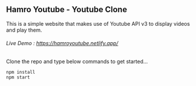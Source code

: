 ## Hamro Youtube - Youtube Clone

This is a simple website that makes use of Youtube API v3 to display videos and play them.

###### Live Demo : https://hamroyoutube.netlify.app/

Clone the repo and type below commands to get started...

```
npm install
npm start
```
